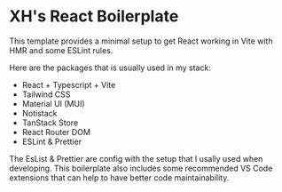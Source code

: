 # XH's React Boilerplate

This template provides a minimal setup to get React working in Vite with HMR and some ESLint rules.

Here are the packages that is usually used in my stack:

- React + Typescript + Vite
- Tailwind CSS
- Material UI (MUI)
- Notistack
- TanStack Store
- React Router DOM
- ESLint & Prettier

The EsList & Prettier are config with the setup that I usally used when developing. This boilerplate also includes some recommended VS Code extensions that can help to have better code maintainability.
